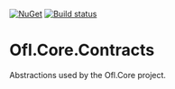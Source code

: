 [![NuGet](https://img.shields.io/nuget/v/Ofl.Core.Contracts.svg)](https://www.nuget.org/packages/Ofl.Core.Contracts/)
[![Build status](https://ci.appveyor.com/api/projects/status/unttet97snjit1yy?svg=true)](https://ci.appveyor.com/project/OneFrameLink/ofl-core-contracts)

# Ofl.Core.Contracts
Abstractions used by the Ofl.Core project.
